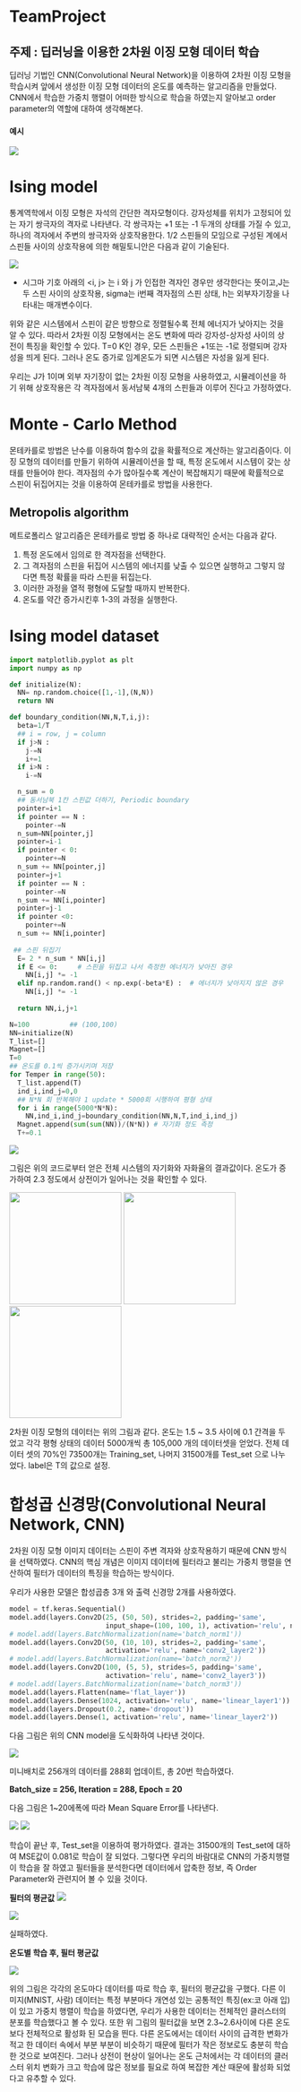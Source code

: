 # TeamProject
## 주제 : 딥러닝을 이용한 2차원 이징 모형 데이터 학습

딥러닝 기법인 CNN(Convolutional Neural Network)을 이용하여 2차원 이징 모형을 학습시켜 앞에서 생성한 이징 모형 데이터의 온도를 예측하는 알고리즘을 만들었다. CNN에서 학습한 가중치 행렬이 어떠한 방식으로 학습을 하였는지 알아보고 order parameter의 역할에 대하여 생각해본다. 

#### 예시
<img src="https://github.com/kimkwan1/TeamProject/blob/main/Feature%20visual.png" />

# Ising model

통계역학에서 이징 모형은 자석의 간단한 격자모형이다. 강자성체를 위치가 고정되어 있는 자기 쌍극자의 격자로 나타낸다. 각 쌍극자는 +1 또는 -1 두개의 상태를 가질 수 있고, 하나의 격자에서 주변의 쌍극자와 상호작용한다. 1/2 스핀들의 모임으로 구성된 계에서 스핀들 사이의 상호작용에 의한 해밀토니안은 다음과 같이 기술된다.

<img src="https://latex.codecogs.com/gif.latex?H%20%3D%20-%5Csum%5Climits_%7B%3Ci%2Cj%3E%7DJ_%7Bij%7D%5Ccdot%5Csigma_i%5Ccdot%5Csigma_j%20-%20h%5Ccdot%5Csigma_i" />

* 시그마 기호 아래의 <i, j> 는 i 와 j 가 인접한 격자인 경우만 생각한다는 뜻이고,J는 두 스핀 사이의 상호작용, sigma는 i번째 격자점의 스핀 상태, h는 외부자기장을 나타내는 매개변수이다. 

위와 같은 시스템에서 스핀이 같은 방향으로 정렬될수록 전체 에너지가 낮아지는 것을 알 수 있다. 따라서 2차원 이징 모형에서는 온도 변화에 따라 강자성-상자성 사이의 상전이 특징을 확인할 수 있다. T=0 K인 경우, 모든 스핀들은 +1또는 -1로 정렬되며 강자성을 띄게 된다. 그러나 온도 증가로 임계온도가 되면 시스템은 자성을 잃게 된다.

우리는 J가 1이며 외부 자기장이 없는 2차원 이징 모형을 사용하였고, 시뮬레이션을 하기 위해 상호작용은 각 격자점에서 동서남북 4개의 스핀들과 이루어 진다고 가정하였다. 

# Monte - Carlo Method

몬테카를로 방법은 난수를 이용하여 함수의 값을 확률적으로 계산하는 알고리즘이다. 이징 모형의 데이터를 만들기 위하여 시뮬레이션을 할 때, 특정 온도에서 시스템이 갖는 상태를 만들어야 한다. 격자점의 수가 많아질수록 계산이 복잡해지기 때문에 확률적으로 스핀이 뒤집어지는 것을 이용하여 몬테카를로 방법을 사용한다.

## Metropolis algorithm

메트로폴리스 알고리즘은 몬테카를로 방법 중 하나로 대략적인 순서는 다음과 같다.

1. 특정 온도에서 임의로 한 격자점을 선택한다. 
2. 그 격자점의 스핀을 뒤집어 시스템의 에너지를 낮출 수 있으면 실행하고 그렇지 않다면 특정 확률을 따라 스핀을 뒤집는다. 
3. 이러한 과정을 열적 평형에 도달할 때까지 반복한다. 
4. 온도를 약간 증가시킨후 1-3의 과정을 실행한다.

# Ising model dataset

```python
import matplotlib.pyplot as plt
import numpy as np

def initialize(N):
  NN= np.random.choice([1,-1],(N,N))
  return NN
```

```python
def boundary_condition(NN,N,T,i,j):
  beta=1/T 
  ## i = row, j = column
  if j>N :
    j-=N
    i+=1
  if i>N :
    i-=N

  n_sum = 0
  ## 동서남북 1칸 스핀값 더하기, Periodic boundary
  pointer=i+1
  if pointer == N :
    pointer-=N
  n_sum=NN[pointer,j]
  pointer=i-1
  if pointer < 0:
    pointer+=N
  n_sum += NN[pointer,j]
  pointer=j+1
  if pointer == N :
    pointer-=N
  n_sum += NN[i,pointer]
  pointer=j-1
  if pointer <0:
    pointer+=N
  n_sum += NN[i,pointer]
  
 ## 스핀 뒤집기
  E= 2 * n_sum * NN[i,j]
  if E <= 0:     # 스핀을 뒤집고 나서 측정한 에너지가 낮아진 경우
    NN[i,j] *= -1
  elif np.random.rand() < np.exp(-beta*E) :  # 에너지가 낮아지지 않은 경우
    NN[i,j] *= -1
  
  return NN,i,j+1
```

```python
N=100          ## (100,100)
NN=initialize(N)
T_list=[]
Magnet=[]
T=0
## 온도를 0.1씩 증가시키며 저장
for Temper in range(50):
  T_list.append(T)
  ind_i,ind_j=0,0
  ## N*N 회 반복해야 1 update * 5000회 시행하여 평형 상태
  for i in range(5000*N*N):
    NN,ind_i,ind_j=boundary_condition(NN,N,T,ind_i,ind_j)
  Magnet.append(sum(sum(NN))/(N*N)) # 자기화 정도 측정
  T+=0.1
```

<img src="https://github.com/kimkwan1/TeamProject/blob/main/Mag-sus.png" />

그림은 위의 코드로부터 얻은 전체 시스템의 자기화와 자화율의 결과값이다. 온도가 증가하여  2.3 정도에서 상전이가 일어나는 것을 확인할 수 있다.

<div>
  <img width="200" src="https://github.com/kimkwan1/TeamProject/blob/main/T%3D1.5.gif" />
  <img width="200" src="https://github.com/kimkwan1/TeamProject/blob/main/T%3D2.3.gif" />
  <img width="200" src="https://github.com/kimkwan1/TeamProject/blob/main/T%3D3.5.gif" />
</div>



2차원 이징 모형의 데이터는 위의 그림과 같다. 온도는 1.5 ~ 3.5 사이에 0.1 간격을 두었고 각각 평형 상태의 데이터 5000개씩 총 105,000 개의 데이터셋을 얻었다. 전체 데이터 셋의 70%인 73500개는 Training_set, 나머지 31500개를 Test_set 으로 나누었다. label은 T의 값으로 설정.


# 합성곱 신경망(Convolutional Neural Network, CNN)

2차원 이징 모형 이미지 데이터는 스핀이 주변 격자와 상호작용하기 때문에 CNN 방식을 선택하였다. CNN의 핵심 개념은 이미지 데이터에 필터라고 불리는 가중치 행렬을 연산하여 필터가 데이터의 특징을 학습하는 방식이다. 

우리가 사용한 모델은 합성곱층 3개 와 출력 신경망 2개를 사용하였다.

```python
model = tf.keras.Sequential()
model.add(layers.Conv2D(25, (50, 50), strides=2, padding='same',
                        input_shape=(100, 100, 1), activation='relu', name='conv2_layer1'))
# model.add(layers.BatchNormalization(name='batch_norm1'))
model.add(layers.Conv2D(50, (10, 10), strides=2, padding='same',
                        activation='relu', name='conv2_layer2'))
# model.add(layers.BatchNormalization(name='batch_norm2'))
model.add(layers.Conv2D(100, (5, 5), strides=5, padding='same',
                        activation='relu', name='conv2_layer3'))
# model.add(layers.BatchNormalization(name='batch_norm3'))
model.add(layers.Flatten(name='flat_layer'))
model.add(layers.Dense(1024, activation='relu', name='linear_layer1'))
model.add(layers.Dropout(0.2, name='dropout'))
model.add(layers.Dense(1, activation='relu', name='linear_layer2'))
```
다음 그림은 위의 CNN model을 도식화하여 나타낸 것이다. 

<img src="https://github.com/kimkwan1/TeamProject/blob/main/model.png" />

미니배치로 256개의 데이터를 288회 업데이트, 총 20번 학습하였다.

**Batch_size = 256, Iteration = 288,  Epoch = 20**

다음 그림은 1~20에폭에 따라 Mean Square Error를 나타낸다.

<img src="https://github.com/kimkwan1/TeamProject/blob/main/epoch-MSE.png" />

<img src="https://github.com/kimkwan1/TeamProject/blob/main/pred.png" />

학습이 끝난 후, Test_set을 이용하여 평가하였다. 결과는 31500개의 Test_set에 대하여 MSE값이 0.081로 학습이 잘 되었다.
그렇다면 우리의 바람대로 CNN의 가중치행렬이 학습을 잘 하였고 필터들을 분석한다면 데이터에서 압축한 정보, 즉 Order Parameter와 관련지어 볼 수 있을 것이다.

**필터의 평균값**
<img src="https://github.com/kimkwan1/TeamProject/blob/main/weights1.png" />

<img src="https://github.com/kimkwan1/TeamProject/blob/main/weights2.png" />

실패하였다. 

**온도별 학습 후, 필터 평균값** 

<img src="https://github.com/kimkwan1/TeamProject/blob/main/T_weights.png" />

위의 그림은 각각의 온도마다 데이터를 따로 학습 후, 필터의 평균값을 구했다. 다른 이미지(MNIST, 사람) 데이터는 특정 부분마다 개연성 있는 공통적인 특징(ex:코 아래 입)이 있고 가중치 행렬이 학습을 하였다면, 우리가 사용한 데이터는 전체적인 클러스터의 분포를 학습했다고 볼 수 있다. 
또한 위 그림의 필터값을 보면 2.3~2.6사이에 다른 온도보다 전체적으로 활성화 된 모습을 띈다. 다른 온도에서는 데이터 사이의 급격한 변화가 적고 한 데이터 속에서 부분 부분이 비슷하기 때문에 필터가 작은 정보로도 충분히 학습한 것으로 보여진다. 그러나 상전이 현상이 일어나는 온도 근처에서는 각 데이터의 클러스터 위치 변화가 크고 학습에 많은 정보를 필요로 하여 복잡한 계산 때문에 활성화 되었다고 유추할 수 있다.

